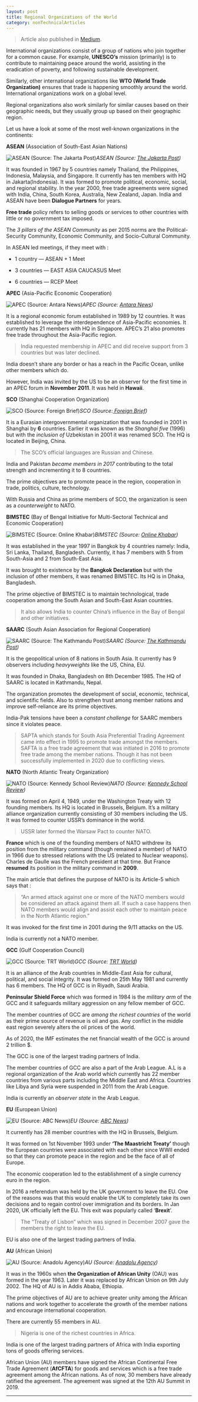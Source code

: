 ```yaml
---
layout: post 
title: Regional Organizations of the World
category: nonTechnicalArticles
---
```


> Article also published in [Medium](https://surajsv.medium.com/).

International organizations consist of a group of nations who join together for a common cause. For example, **UNESCO’s** mission (primarily) is to contribute to maintaining peace around the world, assisting in the eradication of poverty, and following sustainable development.

Similarly, other international organizations like **WTO (World Trade Organization)** ensures that trade is happening smoothly around the world. International organizations work on a global level.

Regional organizations also work similarly for similar causes based on their geographic needs, but they usually group up based on their geographic region.

Let us have a look at some of the most well-known organizations in the continents:

**ASEAN** (Association of South-East Asian Nations)

![ASEAN (Source: [The Jakarta Post](https://www.thejakartapost.com/academia/2018/11/14/aseans-priority-china.html))](https://cdn-images-1.medium.com/max/2000/1*-DFx0YjaH0Ah1HpFpchJrQ.jpeg)*ASEAN (Source: [The Jakarta Post](https://www.thejakartapost.com/academia/2018/11/14/aseans-priority-china.html))*

It was founded in 1967 by 5 countries namely Thailand, the Philippines, Indonesia, Malaysia, and Singapore. It currently has ten members with HQ in Jakarta(Indonesia). It was formed to promote political, economic, social, and regional stability. In the year 2000, free trade agreements were signed with India, China, South Korea, Australia, New Zealand, Japan. India and ASEAN have been **Dialogue Partners** for years.

**Free trade** policy refers to selling goods or services to other countries with little or no government tax imposed.

The *3 pillars of the ASEAN Community* as per 2015 norms are the Political-Security Community, Economic Community, and Socio-Cultural Community.

In ASEAN led meetings, if they meet with :

* 1 country — ASEAN + 1 Meet

* 3 countries — EAST ASIA CAUCASUS Meet

* 6 countries — RCEP Meet

**APEC** (Asia-Pacific Economic Cooperation)

![APEC (Source: [Antara News](https://en.antaranews.com/news/142094/apec-regional-dialog-underway-amid-covid-19-outbreak))](https://cdn-images-1.medium.com/max/2000/1*gi52nmNSFMZVW8fsTxWFTA.jpeg)*APEC (Source: [Antara News](https://en.antaranews.com/news/142094/apec-regional-dialog-underway-amid-covid-19-outbreak))*

It is a regional economic forum established in 1989 by 12 countries. It was established to leverage the interdependence of Asia-Pacific economies. It currently has 21 members with HQ in Singapore. APEC’s 21 also promotes free trade throughout the Asia-Pacific region.
> India requested membership in APEC and did receive support from 3 countries but was later declined.

India doesn’t share any border or has a reach in the Pacific Ocean, unlike other members which do.

However, India was invited by the US to be an observer for the first time in an APEC forum in **November 2011**. It was held in **Hawaii**.

**SCO** (Shanghai Cooperation Organization)

![SCO (Source:[ Foreign Brief](https://www.foreignbrief.com/daily-news/shanghai-cooperation-organisation-meets-in-russia/))](https://cdn-images-1.medium.com/max/3760/1*F7bcHEA-pbZvjmQ-ys6qHg.jpeg)*SCO (Source:[ Foreign Brief](https://www.foreignbrief.com/daily-news/shanghai-cooperation-organisation-meets-in-russia/))*

It is a Eurasian intergovernmental organization that was founded in 2001 in Shanghai by **6** countries. Earlier it was known as the *Shanghai five* (1996) but with the *inclusion of* Uzbekistan in 2001 it was renamed SCO. The HQ is located in Beijing, China.
> The SCO’s official languages are Russian and Chinese.

India and Pakistan *became members in 2017* contributing to the total strength and incrementing it to 8 countries.

The prime objectives are to promote peace in the region, cooperation in trade, politics, culture, technology.

With Russia and China as prime members of SCO, the organization is seen as a *counterweight* to NATO.

**BIMSTEC** (Bay of Bengal Initiative for Multi-Sectoral Technical and Economic Cooperation)

![BIMSTEC (Source: [Online Khabar](https://english.onlinekhabar.com/bimstec-summit-concludes-issuing-18-point-kathmandu-declaration.html))](https://cdn-images-1.medium.com/max/2078/1*g_HCe0ttxWgNqeEWKx4mcg.jpeg)*BIMSTEC (Source: [Online Khabar](https://english.onlinekhabar.com/bimstec-summit-concludes-issuing-18-point-kathmandu-declaration.html))*

It was established in the year 1997 in Bangkok by 4 countries namely: India, Sri Lanka, Thailand, Bangladesh. Currently, it has 7 members with 5 from South-Asia and 2 from South-East Asia.

It was brought to existence by the **Bangkok Declaration** but with the inclusion of other members, it was renamed BIMSTEC. Its HQ is in Dhaka, Bangladesh.

The prime objective of BIMSTEC is to maintain technological, trade cooperation among the South Asian and South-East Asian countries.
> It also allows India to counter China’s influence in the Bay of Bengal and other initiatives.

**SAARC** (South Asian Association for Regional Cooperation)

![SAARC (Source: [The Kathmandu Post](https://kathmandupost.com/national/2020/09/11/india-pakistan-confirm-participation-in-saarc-foreign-ministers-virtual-meet-minister-gyawali-says))](https://cdn-images-1.medium.com/max/2000/1*GHF9yuqZnHernIy1UwoUFw.jpeg)*SAARC (Source: [The Kathmandu Post](https://kathmandupost.com/national/2020/09/11/india-pakistan-confirm-participation-in-saarc-foreign-ministers-virtual-meet-minister-gyawali-says))*

It is the geopolitical union of 8 nations in South Asia. It currently has 9 observers including *heavyweights* like the US, China, EU.

It was founded in Dhaka, Bangladesh on 8th December 1985. The HQ of SAARC is located in Kathmandu, Nepal.

The organization promotes the development of social, economic, technical, and scientific fields. Also to strengthen trust among member nations and improve self-reliance are its prime objectives.

India-Pak tensions have been a *constant challenge* for SAARC members since it violates peace.
> SAPTA which stands for South Asia Preferential Trading Agreement came into effect in 1995 to promote trade amongst the members.
> SAFTA is a free trade agreement that was initiated in 2016 to promote free trade among the member nations. Though it has not been successfully implemented in 2020 due to conflicting views.

**NATO** (North Atlantic Treaty Organization)

![NATO (Source: [Kennedy School Review](https://ksr.hkspublications.org/2019/12/19/there-is-more-to-the-transatlantic-freeze-than-donald-trump/))](https://cdn-images-1.medium.com/max/4096/1*Zg9c4OunqA4utWEPENQYcQ.jpeg)*NATO (Source: [Kennedy School Review](https://ksr.hkspublications.org/2019/12/19/there-is-more-to-the-transatlantic-freeze-than-donald-trump/))*

It was formed on April 4, 1949, under the Washington Treaty with 12 founding members. Its HQ is located in Brussels, Belgium. It’s a military alliance organization currently consisting of 30 members including the US. It was formed to counter USSR’s dominance in the world.
> USSR later formed the Warsaw Pact to counter NATO.

**France** which is one of the founding members of NATO withdrew its position from the military command (though remained a member) of NATO in 1966 due to stressed relations with the US (related to Nuclear weapons). Charles de Gaulle was the French president at that time. But France **resumed** its position in the military command in **2009**.

The main article that defines the purpose of NATO is its Article-5 which says that :
> “An armed attack against one or more of the NATO members would be considered an attack against them all. If such a case happens then NATO members would align and assist each other to maintain peace in the North Atlantic region.”

It was invoked for the first time in 2001 during the 9/11 attacks on the US.

India is currently not a NATO member.

**GCC** (Gulf Cooperation Council)

![GCC (Source: [TRT World](https://www.trtworld.com/middle-east/saudi-arabia-hosts-gcc-summit-amid-several-tensions-22318))](https://cdn-images-1.medium.com/max/2000/1*w4f7UBIW1YdaQWgpfBudGA.jpeg)*GCC (Source: [TRT World](https://www.trtworld.com/middle-east/saudi-arabia-hosts-gcc-summit-amid-several-tensions-22318))*

It is an alliance of the Arab countries in Middle-East Asia for cultural, political, and social integrity. It was formed on 25th May 1981 and currently has 6 members. The HQ of GCC is in Riyadh, Saudi Arabia.

**Peninsular Shield Force** which was formed in 1984 is the *military arm* of the GCC and it safeguards military aggression on any fellow member of GCC.

The member countries of GCC are *among the richest countries* of the world as their prime source of revenue is oil and gas. Any conflict in the middle east region severely alters the oil prices of the world.

As of 2020, the IMF estimates the net financial wealth of the GCC is around 2 trillion $.

The GCC is one of the largest trading partners of India.

The member countries of GCC are also a part of the Arab League. A.L is a regional organization of the Arab world which currently has 22 member countries from various parts including the Middle East and Africa. Countries like Libya and Syria were suspended in 2011 from the Arab League.

India is currently an *observer state* in the Arab League.

**EU** (European Union)

![EU (Source: [ABC News](https://abcnews.go.com/Technology/wireStory/eu-leaders-fail-agree-2050-climate-goal-63845359))](https://cdn-images-1.medium.com/max/2000/1*O0lmtsRClj5ga32o2BFyaA.jpeg)*EU (Source: [ABC News](https://abcnews.go.com/Technology/wireStory/eu-leaders-fail-agree-2050-climate-goal-63845359))*

It currently has 28 member countries with the HQ in Brussels, Belgium.

It was formed on 1st November 1993 under **‘The Maastricht Treaty’** though the European countries were associated with each other since WWII ended so that they can promote peace in the region and be the face of all of Europe.

The economic cooperation led to the establishment of a single currency euro in the region.

In 2016 a referendum was held by the UK government to leave the EU. One of the reasons was that this would enable the UK to completely take its own decisions and to regain control over immigration and its borders. In Jan 2020, UK officially left the EU. This exit was popularly called ‘**Brexit**’.
> The “Treaty of Lisbon” which was signed in December 2007 gave the members the right to leave the EU.

EU is also one of the largest trading partners of India.

**AU** (African Union)

![AU (Source: [Anadolu Agency](https://www.aa.com.tr/en/africa/african-leaders-meet-in-33rd-annual-summit/1728938))](https://cdn-images-1.medium.com/max/2000/1*bl6f-enCAxpp3dpRHNz3aA.jpeg)*AU (Source: [Anadolu Agency](https://www.aa.com.tr/en/africa/african-leaders-meet-in-33rd-annual-summit/1728938))*

It was in the 1960s when **the Organization of African Unity** (OAU) was formed in the year 1963. Later it was replaced by African Union on 9th July 2002. The HQ of AU is in Addis Ababa, Ethiopia.

The prime objectives of AU are to achieve greater unity among the African nations and work together to accelerate the growth of the member nations and encourage international cooperation.

There are currently 55 members in AU.
> Nigeria is one of the richest countries in Africa.

India is one of the largest trading partners of Africa with India exporting tons of goods offering services.

African Union (AU) members have signed the African Continental Free Trade Agreement (**AfCFTA**) for goods and services which is a free trade agreement among the African nations. As of now, 30 members have already ratified the agreement. The agreement was signed at the 12th AU Summit in 2019.

----------------

